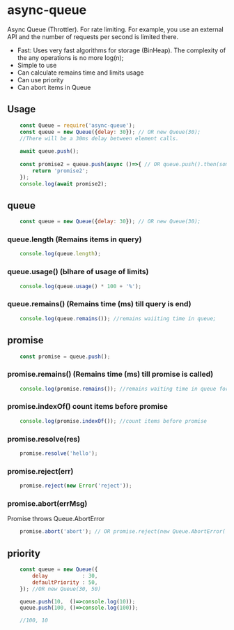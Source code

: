 # async-queue
Async Queue (Throttler). For rate limiting.
For example, you use an external API and the number of requests per second is limited there.

* Fast: Uses very fast algorithms for storage (BinHeap). The complexity of the any operations is no more log(n);
* Simple to use
* Can calculate remains time and limits usage
* Can use priority
* Can abort items in Queue

## Usage
```js
	const Queue = require('async-queue');
	const queue = new Queue({delay: 30}); // OR new Queue(30);
	//There will be a 30ms delay between element calls.
	
	await queue.push();
	
	const promise2 = queue.push(async ()=>{ // OR queue.push().then(someCb);
		return 'promise2';
	});
	console.log(await promise2);		
```
## queue
```js
	const queue = new Queue({delay: 30}); // OR new Queue(30);
```

### queue.length (Remains items in query)
```js
	console.log(queue.length);
```
### queue.usage() (Ыhare of usage of limits)
```js
	console.log(queue.usage() * 100 + '%');
```

### queue.remains() (Remains time (ms) till query is end)
```js
	console.log(queue.remains()); //remains waiiting time in queue;
```

## promise
```js
	const promise = queue.push();

```

### promise.remains() (Remains time (ms) till promise is called)
```js
	console.log(promise.remains()); //remains waiting time in queue for this promise
```

### promise.indexOf() count items before promise
```js
	console.log(promise.indexOf()); //count items before promise
```

### promise.resolve(res)
```js
	promise.resolve('hello');
```

### promise.reject(err)
```js
	promise.reject(new Error('reject'));
```

### promise.abort(errMsg)
Promise throws Queue.AbortError
```js
	promise.abort('abort'); // OR promise.reject(new Queue.AbortError('abort'));
```


## priority
```js
	const queue = new Queue({ 
		delay           : 30, 
		defaultPriority : 50, 		
	}); //OR new Queue(30, 50)

	queue.push(10,  ()=>console.log(10));
	queue.push(100, ()=>console.log(100));

	//100, 10
```
